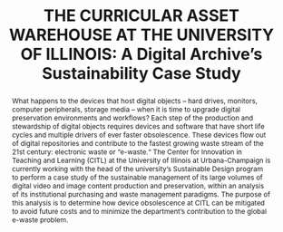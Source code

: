 ---
abstract: 'What happens to the devices that host digital objects – hard drives, monitors,
  computer peripherals, storage media – when it is time to upgrade digital preservation
  environments and workflows? Each step of the production and stewardship of digital
  objects requires devices and software that have short life cycles and multiple drivers
  of ever faster obsolescence. These devices flow out of digital repositories and
  contribute to the fastest growing waste stream of the 21st century: electronic waste
  or “e-waste.“

  The Center for Innovation in Teaching and Learning (CITL) at the University of Illinois
  at Urbana-Champaign is currently working with the head of the university’s Sustainable
  Design program to perform a case study of the sustainable management of its large
  volumes of digital video and image content production and preservation, within an
  analysis of its institutional purchasing and waste management paradigms. The purpose
  of this analysis is to determine how device obsolescence at CITL can be mitigated
  to avoid future costs and to minimize the department’s contribution to the global
  e-waste problem.'
creators:
- Hodgin Jones, Karin
- Jones,  Jimi
- Bianconi, Robyn
- Moran, Liam
date: null
document_url: https://www.ideals.illinois.edu/items/128279/bitstreams/428923/data.pdf
grand_parent: iPRES
institutions: []
keywords:
- media asset management
- sustainability
- electronic waste
landing_page_url: https://hdl.handle.net/2142/121075
language: eng
layout: publication
license: CC-BY 4.0 International
notes_url: null
parent: iPRES 2023
publication_type: paper
size: null
slides_url: https://hdl.handle.net/2142/121656
source_name: iPRES
title: 'THE CURRICULAR ASSET WAREHOUSE AT THE UNIVERSITY OF ILLINOIS: A Digital Archive’s
  Sustainability Case Study'
year: 2023
---